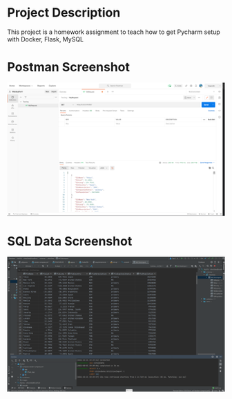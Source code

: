# Project Description

This project is a homework assignment to teach how to get Pycharm setup with Docker, Flask, MySQL

# Postman Screenshot

![postman request output](screenshots/postman.png)

# SQL Data Screenshot

![pycharm data query](screenshots/query.PNG)
